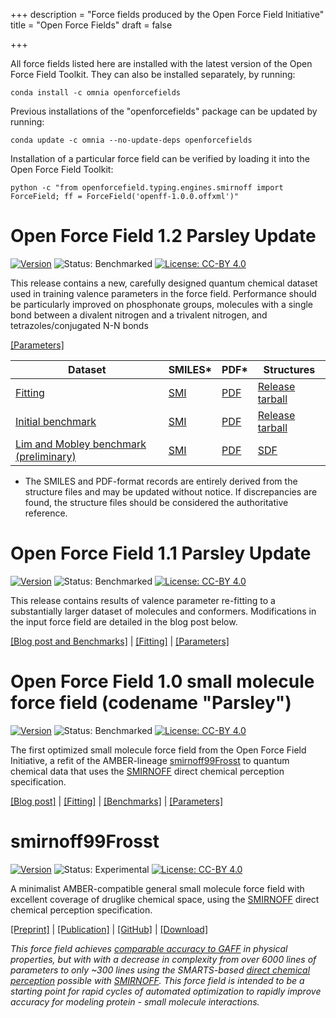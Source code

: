 +++
description = "Force fields produced by the Open Force Field Initiative"
title = "Open Force Fields"
draft = false

+++

All force fields listed here are installed with the latest version of the Open Force Field Toolkit. They can also be installed separately, by running:
```
conda install -c omnia openforcefields
```

Previous installations of the "openforcefields" package can be updated by running:
```
conda update -c omnia --no-update-deps openforcefields
```

Installation of a particular force field can be verified by loading it into the Open Force Field Toolkit:
```
python -c "from openforcefield.typing.engines.smirnoff import ForceField; ff = ForceField('openff-1.0.0.offxml')"
```

<a id="parsley120"></a>
# Open Force Field 1.2 Parsley Update

[![Version](https://img.shields.io/badge/release-1.2.0-BLUE.svg)](https://github.com/openforcefield/openforcefield-forcebalance/releases/tag/v1.2.0)
![Status: Benchmarked](https://img.shields.io/badge/status-benchmarked-green.svg?style=flat)
[![License: CC-BY 4.0](https://img.shields.io/github/license/openforcefield/openforcefields.svg?style=flat)](https://creativecommons.org/licenses/by/4.0/)


This release contains a new, carefully designed quantum chemical dataset used in training valence parameters in the force field.
Performance should be particularly improved on phosphonate groups, molecules with a single bond between a divalent nitrogen and a trivalent nitrogen, and tetrazoles/conjugated N-N bonds

[[Parameters]](https://github.com/openforcefield/openforcefields/tree/1.2.0/openforcefields/offxml)



| Dataset | SMILES* | PDF* | Structures |
|---------|--------|-----|------------|
| [Fitting](https://github.com/openforcefield/openforcefield-forcebalance/releases/tag/v1.2.0) | [SMI](https://github.com/openforcefield/openforcefield-forcebalance/releases/download/v1.2.0/training_unique_molecules.smi) | [PDF](https://github.com/openforcefield/openforcefield-forcebalance/releases/download/v1.2.0/training_unique_molecules.pdf) | [Release tarball](https://github.com/openforcefield/openforcefield-forcebalance/releases/download/v1.2.0/release_1.2.0.tar.gz) |
| [Initial benchmark](https://github.com/openforcefield/openforcefield-forcebalance/releases/tag/v1.2.0) | [SMI](https://github.com/openforcefield/release-1-benchmarking/releases/download/v1.0.0/full_set_unique_molecules.smi) | [PDF](https://github.com/openforcefield/release-1-benchmarking/releases/download/v1.0.0/full_set_unique_molecules.pdf) | [Release tarball](https://github.com/openforcefield/release-1-benchmarking/releases/download/v1.0.0/release-1-QM-benchmark.tar.gz) |
| [Lim and Mobley benchmark (preliminary)](https://chemrxiv.org/articles/Benchmark_Assessment_of_Molecular_Geometries_and_Energies_from_Small_Molecule_Force_Fields/12551867/1) | [SMI](https://raw.githubusercontent.com/MobleyLab/benchmarkff/4f3971f1322d8e1b8b9630790eb98071ef795c72/molecules/set_v03_non_redundant/trim3_full_qcarchive.smi)  | [PDF](https://github.com/MobleyLab/benchmarkff/raw/4f3971f1322d8e1b8b9630790eb98071ef795c72/molecules/set_v03_non_redundant/trim3_full_qcarchive.pdf)   | [SDF](https://github.com/MobleyLab/benchmarkff/raw/4f3971f1322d8e1b8b9630790eb98071ef795c72/molecules/set_v03_non_redundant/trim3_full_qcarchive.sdf) |

* The SMILES and PDF-format records are entirely derived from the structure files and may be updated without notice. If discrepancies are found, the structure files should be considered the authoritative reference.  


<a id="parsley110"></a>
# Open Force Field 1.1 Parsley Update

[![Version](https://img.shields.io/badge/release-1.1.0-BLUE.svg)](https://github.com/openforcefield/openforcefield-forcebalance/releases/tag/v1.1.0)
![Status: Benchmarked](https://img.shields.io/badge/status-benchmarked-green.svg?style=flat)
[![License: CC-BY 4.0](https://img.shields.io/github/license/openforcefield/openforcefields.svg?style=flat)](https://creativecommons.org/licenses/by/4.0/)

This release contains results of valence parameter re-fitting to a substantially larger dataset of molecules and conformers.
Modifications in the input force field are detailed in the blog post below.

[[Blog post and Benchmarks]](https://openforcefield.org/science/updates/v1.1.0-parsley-update-2020-03-03/) |
[[Fitting]](https://github.com/openforcefield/openforcefield-forcebalance/releases/tag/v1.1.0) |
[[Parameters]](https://github.com/openforcefield/openforcefields/tree/1.1.0/openforcefields/offxml)



<a id="parsley100"></a>
# Open Force Field 1.0 small molecule force field (codename "Parsley")

[![Version](https://img.shields.io/badge/release-1.0.0-BLUE.svg)](https://github.com/openforcefield/openforcefield-forcebalance/releases/tag/v1.0.0)
![Status: Benchmarked](https://img.shields.io/badge/status-benchmarked-green.svg?style=flat)
[![License: CC-BY 4.0](https://img.shields.io/github/license/openforcefield/openforcefields.svg?style=flat)](https://creativecommons.org/licenses/by/4.0/)

The first optimized small molecule force field from the Open Force Field Initiative, a refit of the AMBER-lineage <a href="#smirnoff99Frosst">smirnoff99Frosst</a> to quantum chemical data that uses the [SMIRNOFF](https://open-forcefield-toolkit.readthedocs.io/en/latest/smirnoff.html) direct chemical perception specification.

[[Blog post]](http://openforcefield.org/news/introducing-openforcefield-1.0/) |
[[Fitting]](https://github.com/openforcefield/openforcefield-forcebalance/releases/tag/v1.0.0) |
[[Benchmarks]](https://github.com/openforcefield/release-1-benchmarking/releases/tag/v1.0.0) |
[[Parameters]](https://github.com/openforcefield/openforcefields/tree/1.0.0/openforcefields/offxml)

<a id="smirnoff99Frosst"></a>
# smirnoff99Frosst

[![Version](https://img.shields.io/github/release/openforcefield/smirnoff99frosst.svg?style=flat)](https://github.com/openforcefield/smirnoff99Frosst/releases)
![Status: Experimental](https://img.shields.io/badge/status-experimental-orange.svg?style=flat)
[![License: CC-BY 4.0](https://img.shields.io/github/license/openforcefield/smirnoff99Frosst.svg?style=flat)](https://creativecommons.org/licenses/by/4.0/)

A minimalist AMBER-compatible general small molecule force field with excellent coverage of druglike chemical space,
using the [SMIRNOFF](https://open-forcefield-toolkit.readthedocs.io/en/0.3.0/smirnoff.html) direct chemical perception specification.

[[Preprint]](https://doi.org/10.1101/286542) |
[[Publication]](10.1021/acs.jctc.8b00640) |
[[GitHub]](https://github.com/openforcefield/smirnoff99Frosst) |
[[Download]](https://github.com/openforcefield/smirnoff99Frosst/releases)

*This force field achieves [comparable accuracy to GAFF](https://doi.org/10.1101/286542) in physical properties, but with with a decrease in complexity from over 6000 lines of parameters to only ~300 lines using the SMARTS-based [direct chemical perception](https://doi.org/10.1101/286542) possible with [SMIRNOFF](https://open-forcefield-toolkit.readthedocs.io/en/latest/smirnoff.html).
This force field is intended to be a starting point for rapid cycles of automated optimization to rapidly improve accuracy for modeling protein - small molecule interactions.*
